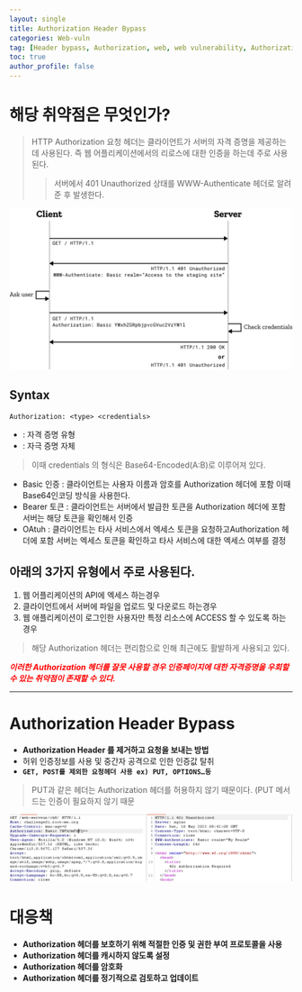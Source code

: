 ```yaml
---
layout: single
title: Authorization Header Bypass
categories: Web-vuln
tag: [Header bypass, Authorization, web, web vulnerability, Authorization Header Bypass]
toc: true
author_profile: false
---
```

# 해당 취약점은 무엇인가?
> HTTP Authorization 요청 헤더는 클라이언트가 서버의 자격 증명을 제공하는데 사용된다. 즉 웹 어플리케이션에서의 리로스에 대한 인증을 하는데 주로 사용된다.
>> 서버에서 401 Unauthorized 상태를 WWW-Authenticate 헤더로 알려준 후 발생한다.


![그림 1-1](/assets/image//vuln/web-vuln/Authorization%20Header%20Bypass/image.png)

## Syntax

```
Authorization: <type> <credentials>
```

- <type> : 자격 증명 유형
- <credentials> : 자극 증명 자체

> 이때 credentials 의 형식은 Base64-Encoded(A:B)로 이루어져 있다.

- Basic 인증 : 클라이언트는 사용자 이름과 암호를 Authorization 헤더에 포함 이때 Base64인코딩 방식을 사용한다.
- Bearer 토큰 : 클라이언트는 서버에서 발급한 토큰을 Authorization 헤더에 포함 서버는 해당 토큰을 확인해서 인증
- OAtuh : 클라이언트는 타사 서비스에서 엑세스 토큰을 요청하고Authorization 헤더에 포함 서버는 엑세스 토큰을 확인하고 타사 서비스에 대한 엑세스 여부를 결정

## 아래의 3가지 유형에서 주로 사용된다.

1. 웹 어플리케이션의 API에 엑세스 하는경우
2. 클라이언트에서 서버에 파일을 업로드 및 다운로드 하는경우
3. 웹 애플리케이션이 로그인한 사용자만 특정 리소스에 ACCESS 할 수 있도록 하는경우

> 해당 Authorization 헤더는 편리함으로 인해 최근에도 활발하게 사용되고 있다.

***<span style="color:red"> 이러한 Authorization 헤더를 잘못 사용할 경우 인증페이지에 대한 자격증명을 우회할 수 있는 취약점이 존재할 수 있다. </span>*** 

***

# Authorization Header Bypass

- **Authorization Header 를 제거하고 요청을 보내는 방법**
- 허위 인증정보를 사용 및 중간자 공격으로 인한 인증값 탈취
- **`GET, POST를 제외한 요청헤더 사용 ex) PUT, OPTIONS…등`**

> PUT과 같은 헤더는 Authorization 헤더를 허용하지 않기 때문이다. (PUT 메서드는 인증이 필요하지 않기 때문

![그림 1-2](/assets/image/web-vuln/Authorization%20Header%20Bypass/image2.png)

# 대응책

- **Authorization 헤더를 보호하기 위해 적절한 인증 및 권한 부여 프로토콜을 사용**
- **Authorization 헤더를 캐시하지 않도록 설정**
- **Authorization 헤더를 암호화**
- **Authorization 헤더를 정기적으로 검토하고 업데이트**